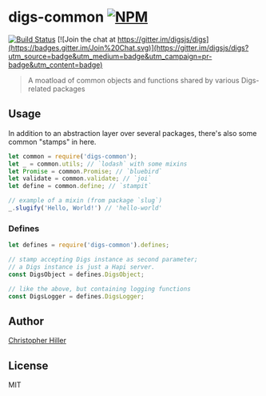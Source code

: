 # digs-common [![NPM](https://nodei.co/npm/digs-common.png?compact=true)](https://www.npmjs.com/package/digs-common)  
[![Build Status](https://travis-ci.org/digsjs/digs-common.svg?branch=master)](https://travis-ci.org/digsjs/digs-common) [![Join the chat at https://gitter.im/digsjs/digs](https://badges.gitter.im/Join%20Chat.svg)](https://gitter.im/digsjs/digs?utm_source=badge&utm_medium=badge&utm_campaign=pr-badge&utm_content=badge)

> A moatload of common objects and functions shared by various Digs-related packages

## Usage

In addition to an abstraction layer over several packages, there's also some common "stamps" in here.

```js
let common = require('digs-common');
let _ = common.utils; // `lodash` with some mixins
let Promise = common.Promise; // `bluebird`
let validate = common.validate; // `joi`
let define = common.define; // `stampit`

// example of a mixin (from package `slug`)
_.slugify('Hello, World!') // 'hello-world' 
```

### Defines

```js
let defines = require('digs-common').defines;

// stamp accepting Digs instance as second parameter;
// a Digs instance is just a Hapi server.
const DigsObject = defines.DigsObject;

// like the above, but containing logging functions
const DigsLogger = defines.DigsLogger;
```

## Author

[Christopher Hiller](http://boneskull.com)

## License

MIT
